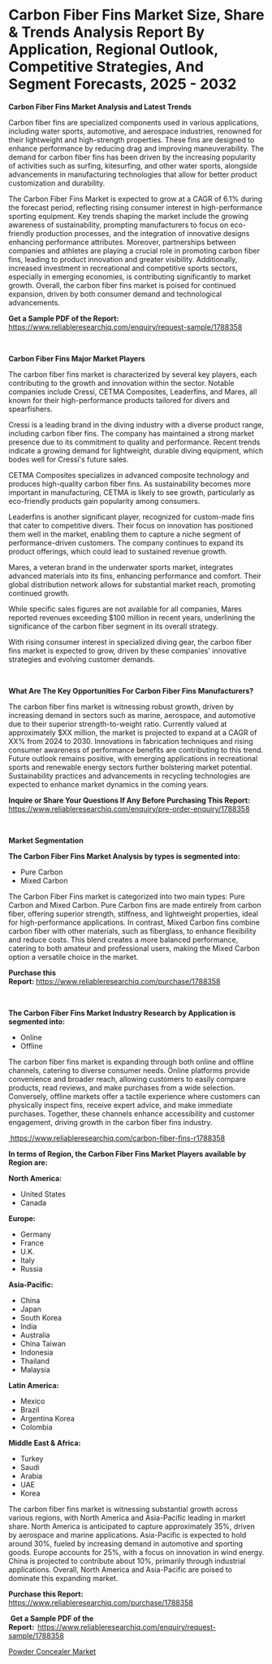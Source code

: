<p><h1>Carbon Fiber Fins Market Size, Share & Trends Analysis Report By Application, Regional Outlook, Competitive Strategies, And Segment Forecasts, 2025 - 2032</h1></p><p><strong>Carbon Fiber Fins Market Analysis and Latest Trends</strong></p>
<p><p>Carbon fiber fins are specialized components used in various applications, including water sports, automotive, and aerospace industries, renowned for their lightweight and high-strength properties. These fins are designed to enhance performance by reducing drag and improving maneuverability. The demand for carbon fiber fins has been driven by the increasing popularity of activities such as surfing, kitesurfing, and other water sports, alongside advancements in manufacturing technologies that allow for better product customization and durability.</p><p>The Carbon Fiber Fins Market is expected to grow at a CAGR of 6.1% during the forecast period, reflecting rising consumer interest in high-performance sporting equipment. Key trends shaping the market include the growing awareness of sustainability, prompting manufacturers to focus on eco-friendly production processes, and the integration of innovative designs enhancing performance attributes. Moreover, partnerships between companies and athletes are playing a crucial role in promoting carbon fiber fins, leading to product innovation and greater visibility. Additionally, increased investment in recreational and competitive sports sectors, especially in emerging economies, is contributing significantly to market growth. Overall, the carbon fiber fins market is poised for continued expansion, driven by both consumer demand and technological advancements.</p></p>
<p><strong>Get a Sample PDF of the Report:&nbsp;</strong> <a href="https://www.reliableresearchiq.com/enquiry/request-sample/1788358?utm_campaign=2843&utm_medium=2&utm_source=Github&utm_content=ia&utm_term=04042025&utm_id=carbon-fiber-fins">https://www.reliableresearchiq.com/enquiry/request-sample/1788358</a></p>
<p>&nbsp;</p>
<p><strong>Carbon Fiber Fins Major Market Players</strong></p>
<p><p>The carbon fiber fins market is characterized by several key players, each contributing to the growth and innovation within the sector. Notable companies include Cressi, CETMA Composites, Leaderfins, and Mares, all known for their high-performance products tailored for divers and spearfishers.</p><p>Cressi is a leading brand in the diving industry with a diverse product range, including carbon fiber fins. The company has maintained a strong market presence due to its commitment to quality and performance. Recent trends indicate a growing demand for lightweight, durable diving equipment, which bodes well for Cressi's future sales.</p><p>CETMA Composites specializes in advanced composite technology and produces high-quality carbon fiber fins. As sustainability becomes more important in manufacturing, CETMA is likely to see growth, particularly as eco-friendly products gain popularity among consumers.</p><p>Leaderfins is another significant player, recognized for custom-made fins that cater to competitive divers. Their focus on innovation has positioned them well in the market, enabling them to capture a niche segment of performance-driven customers. The company continues to expand its product offerings, which could lead to sustained revenue growth.</p><p>Mares, a veteran brand in the underwater sports market, integrates advanced materials into its fins, enhancing performance and comfort. Their global distribution network allows for substantial market reach, promoting continued growth. </p><p>While specific sales figures are not available for all companies, Mares reported revenues exceeding $100 million in recent years, underlining the significance of the carbon fiber segment in its overall strategy.</p><p>With rising consumer interest in specialized diving gear, the carbon fiber fins market is expected to grow, driven by these companies' innovative strategies and evolving customer demands.</p></p>
<p>&nbsp;</p>
<p><strong>What Are The Key Opportunities For Carbon Fiber Fins Manufacturers?</strong></p>
<p><p>The carbon fiber fins market is witnessing robust growth, driven by increasing demand in sectors such as marine, aerospace, and automotive due to their superior strength-to-weight ratio. Currently valued at approximately $XX million, the market is projected to expand at a CAGR of XX% from 2024 to 2030. Innovations in fabrication techniques and rising consumer awareness of performance benefits are contributing to this trend. Future outlook remains positive, with emerging applications in recreational sports and renewable energy sectors further bolstering market potential. Sustainability practices and advancements in recycling technologies are expected to enhance market dynamics in the coming years.</p></p>
<p><strong>Inquire or Share Your Questions If Any Before Purchasing This Report:</strong> <a href="https://www.reliableresearchiq.com/enquiry/pre-order-enquiry/1788358?utm_campaign=2843&utm_medium=2&utm_source=Github&utm_content=ia&utm_term=04042025&utm_id=carbon-fiber-fins">https://www.reliableresearchiq.com/enquiry/pre-order-enquiry/1788358</a></p>
<p>&nbsp;</p>
<p><strong>Market Segmentation</strong></p>
<p><strong>The Carbon Fiber Fins Market Analysis by types is segmented into:</strong></p>
<p><ul><li>Pure Carbon</li><li>Mixed Carbon</li></ul></p>
<p><p>The Carbon Fiber Fins market is categorized into two main types: Pure Carbon and Mixed Carbon. Pure Carbon fins are made entirely from carbon fiber, offering superior strength, stiffness, and lightweight properties, ideal for high-performance applications. In contrast, Mixed Carbon fins combine carbon fiber with other materials, such as fiberglass, to enhance flexibility and reduce costs. This blend creates a more balanced performance, catering to both amateur and professional users, making the Mixed Carbon option a versatile choice in the market.</p></p>
<p><strong>Purchase this Report:&nbsp;</strong><a href="https://www.reliableresearchiq.com/purchase/1788358?utm_campaign=2843&utm_medium=2&utm_source=Github&utm_content=ia&utm_term=04042025&utm_id=carbon-fiber-fins">https://www.reliableresearchiq.com/purchase/1788358</a></p>
<p>&nbsp;</p>
<p><strong>The Carbon Fiber Fins Market Industry Research by Application is segmented into:</strong></p>
<p><ul><li>Online</li><li>Offline</li></ul></p>
<p><p>The carbon fiber fins market is expanding through both online and offline channels, catering to diverse consumer needs. Online platforms provide convenience and broader reach, allowing customers to easily compare products, read reviews, and make purchases from a wide selection. Conversely, offline markets offer a tactile experience where customers can physically inspect fins, receive expert advice, and make immediate purchases. Together, these channels enhance accessibility and customer engagement, driving growth in the carbon fiber fins industry.</p></p>
<p><a href="https://www.reliableresearchiq.com/carbon-fiber-fins-r1788358?utm_campaign=2843&utm_medium=2&utm_source=Github&utm_content=ia&utm_term=04042025&utm_id=carbon-fiber-fins">&nbsp;https://www.reliableresearchiq.com/carbon-fiber-fins-r1788358</a></p>
<p><strong>In terms of Region, the Carbon Fiber Fins Market Players available by Region are:</strong></p>
<p>
    <p> <strong> North America: </strong>
        <ul>
            <li>United States</li>
            <li>Canada</li>
        </ul>
        </p> 
    <p> <strong> Europe: </strong>
        <ul>
            <li>Germany</li>
            <li>France</li>
            <li>U.K.</li>
            <li>Italy</li>
            <li>Russia</li>
        </ul>
        </p> 
    <p> <strong> Asia-Pacific: </strong>
        <ul>
            <li>China</li>
            <li>Japan</li>
            <li>South Korea</li>
            <li>India</li>
            <li>Australia</li>
            <li>China Taiwan</li>
            <li>Indonesia</li>
            <li>Thailand</li>
            <li>Malaysia</li>
        </ul>
        </p> 
    <p> <strong> Latin America: </strong>
        <ul>
            <li>Mexico</li>
            <li>Brazil</li>
            <li>Argentina Korea</li>
            <li>Colombia</li>
        </ul>
        </p> 
    <p> <strong> Middle East & Africa: </strong>
        <ul>
            <li>Turkey</li>
            <li>Saudi</li>
            <li>Arabia</li>
            <li>UAE</li>
            <li>Korea</li>
        </ul>
    </p>
    </p>
<p><p>The carbon fiber fins market is witnessing substantial growth across various regions, with North America and Asia-Pacific leading in market share. North America is anticipated to capture approximately 35%, driven by aerospace and marine applications. Asia-Pacific is expected to hold around 30%, fueled by increasing demand in automotive and sporting goods. Europe accounts for 25%, with a focus on innovation in wind energy. China is projected to contribute about 10%, primarily through industrial applications. Overall, North America and Asia-Pacific are poised to dominate this expanding market.</p></p>
<p><strong>Purchase this Report: </strong><a href="https://www.reliableresearchiq.com/purchase/1788358?utm_campaign=2843&utm_medium=2&utm_source=Github&utm_content=ia&utm_term=04042025&utm_id=carbon-fiber-fins">https://www.reliableresearchiq.com/purchase/1788358</a></p>
<p>&nbsp;<strong>Get a Sample PDF of the Report:&nbsp;&nbsp;</strong><a href="https://www.reliableresearchiq.com/enquiry/request-sample/1788358?utm_campaign=2843&utm_medium=2&utm_source=Github&utm_content=ia&utm_term=04042025&utm_id=carbon-fiber-fins">https://www.reliableresearchiq.com/enquiry/request-sample/1788358</a></p>
<p><strong></strong></p>
<p><p><a href="https://github.com/abedlagagica4/Market-Research-Report-List-1/blob/main/powder-concealer-market.md?utm_campaign=2843&utm_medium=2&utm_source=Github&utm_content=ia&utm_term=04042025&utm_id=carbon-fiber-fins">Powder Concealer Market</a></p></p>